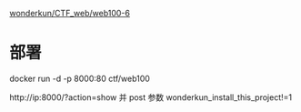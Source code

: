 
[wonderkun/CTF_web/web100-6](https://github.com/wonderkun/CTF_web/blob/master/web100-6)

# 部署
docker run -d -p 8000:80 ctf/web100

http://ip:8000/?action=show 并 post 参数 wonderkun_install_this_project!=1